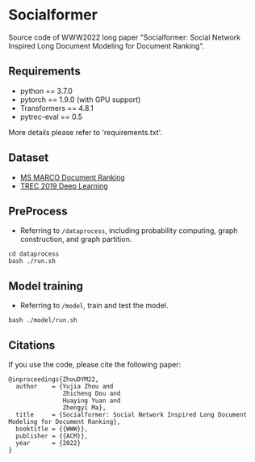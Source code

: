 # Socialformer
Source code of WWW2022 long paper "Socialformer: Social Network Inspired Long Document Modeling for Document Ranking". 

## Requirements
+ python == 3.7.0
+ pytorch == 1.9.0 (with GPU support)
+ Transformers == 4.8.1
+ pytrec-eval == 0.5

More details please refer to 'requirements.txt'.

## Dataset
+ [MS MARCO Document Ranking](https://github.com/microsoft/MSMARCO-Document-Ranking)
+ [TREC 2019 Deep Learning](https://microsoft.github.io/msmarco/TREC-Deep-Learning-2019.html)

## PreProcess
+ Referring to `/dataprocess`, including probability computing, graph construction, and graph partition.

```
cd dataprocess
bash ./run.sh
```

## Model training

+ Referring to `/model`, train and test the model.

```
bash ./model/run.sh
```

## Citations
If you use the code, please cite the following paper:  
```
@inproceedings{ZhouDYM22,
  author    = {Yujia Zhou and
               Zhicheng Dou and
               Huaying Yuan and
               Zhengyi Ma},
  title     = {Socialformer: Social Network Inspired Long Document Modeling for Document Ranking},
  booktitle = {{WWW}},
  publisher = {{ACM}},
  year      = {2022}
}
